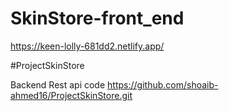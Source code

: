 # SkinStore-front_end

https://keen-lolly-681dd2.netlify.app/


#ProjectSkinStore

Backend Rest api code 
https://github.com/shoaib-ahmed16/ProjectSkinStore.git
